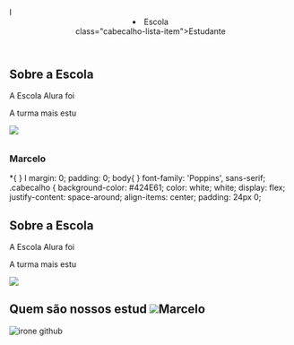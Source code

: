 <!DOCTYPE html>
<html lang="en">
<head>
<meta charset="UTF-8">
I <meta http-equiv="X-UA-Compatible" content="IE=edge">
<meta name="viewport" content="width-device-width, ini
<title>Document</title>
<link rel="stylesheet" href="style.css">
</head>
<body>
<header class="cabecalho">
<li
<li
<class="cabecalho-lista-item">Escola</li>
class="cabecalho-lista-item">Estudante</li
</ul>
</header>
<section class="escola">
</body>
</html>
<div class="escola-div-conteudo">
<h2 class="escola-titulo">Sobre a Escola</h2>
<p class="escola-texto-um">A
Escola Alura foi
<p class="escola-texto-dois">A
turma mais estu
</div>
<img class="escola-imagem" src="Formula-bro.png" a
</section>
</div>
<img class="escola-imagem"
</section>
<section class="estudante">
<h2 class="estudante-titul
<img class="estudante-imag
</body>
</html>
<h3>Marcelo</h3>
</section>

*{
} I
margin: 0;
padding: 0;
body{
}
font-family: 'Poppins', sans-serif;
.cabecalho {
background-color: #424E61;
color: white;
white;
display: flex;
justify-content: space-around;
align-items: center;
padding: 24px 0;
<div class="escola-div-conteudo">
<h2 class="escola-titulo">Sobre a Escola</h2>
<p class="escola-texto-um">A Escola Alura foi
<p class="escola-texto-dois">A
turma mais estu
</div>
<img class="escola-imagem" src="Formula-bro.png" a
</section>
<section class="estudante">
</body>
<h2 class="estudante-titulo">Quem são nossos estud
<img class="estudante-imagem" src="Marcelo.jpeg" a
<h3 class="estudante-nome">Marcelo</h3>
<img src="github.png" alt="irone github">
<img src="linkedin.png" alt="icone lin
<img src="instagram.png" alt="icone in:
</section>
}
.escola-div-conteudo{
width: 40%;
}
.escola-titulo{
padding: 24px 0;
}
.estudante-imagem{
width: 120px;
I
}
.estudante-icone{
width: 24px;
